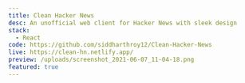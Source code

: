 ```yaml
---
title: Clean Hacker News
desc: An unofficial web client for Hacker News with sleek design
stack:
  - React
code: https://github.com/siddharthroy12/Clean-Hacker-News
live: https://clean-hn.netlify.app/
preview: /uploads/screenshot_2021-06-07_11-04-18.png
featured: true
---
```

